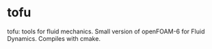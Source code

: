 # tofu
tofu: tools for fluid mechanics.
Small version of openFOAM-6 for Fluid Dynamics. Compiles with cmake.

